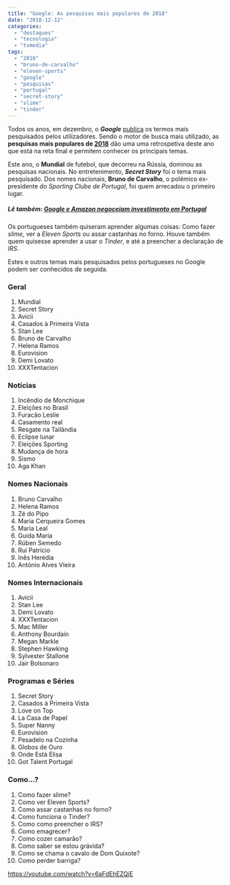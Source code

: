 ```yaml
---
title: "Google: As pesquisas mais populares de 2018"
date: "2018-12-12"
categories: 
  - "destaques"
  - "tecnologia"
  - "tvmedia"
tags: 
  - "2018"
  - "bruno-de-carvalho"
  - "eleven-sports"
  - "google"
  - "pesquisas"
  - "portugal"
  - "secret-story"
  - "slime"
  - "tinder"
---
```


Todos os anos, em dezembro, o **_Google_** [publica](https://www.blog.google/products/search/year-in-search-2018/) os termos mais pesquisados pelos utilizadores. Sendo o motor de busca mais utilizado, as **pesquisas mais populares de [2018](https://trends.google.com/trends/yis/2018/PT/)** dão uma uma retrospetiva deste ano que está na reta final e permitem conhecer os principais temas.

Este ano, o **Mundial** de futebol, que decorreu na Rússia, dominou as pesquisas nacionais. No entretenimento, **_Secret Story_** foi o tema mais pesquisado. Dos nomes nacionais, **Bruno de Carvalho**, o polémico ex-presidente do _Sporting Clube de Portugal_, foi quem arrecadou o primeiro lugar.

##### Lê também: [Google e Amazon negoceiam investimento em Portugal](https://espalhafactos.com/2018/01/26/google-amazon-negoceiam-investimento-portugal/)

Os portugueses também quiseram aprender algumas coisas: Como fazer _slime_, ver a _Eleven Sports_ ou assar castanhas no forno. Houve também quem quisesse aprender a usar o _Tinder_, e até a preencher a declaração de _IRS_.

Estes e outros temas mais pesquisados pelos portugueses no Google podem ser conhecidos de seguida.

### Geral

1. Mundial
2. Secret Story
3. Avicii
4. Casados à Primeira Vista
5. Stan Lee
6. Bruno de Carvalho
7. Helena Ramos
8. Eurovision
9. Demi Lovato
10. XXXTentacion

### Notícias

1. Incêndio de Monchique
2. Eleições no Brasil
3. Furacão Leslie
4. Casamento real
5. Resgate na Tailândia
6. Eclipse lunar
7. Eleições Sporting
8. Mudança de hora
9. Sismo
10. Aga Khan

### Nomes Nacionais

1. Bruno Carvalho
2. Helena Ramos
3. Zé do Pipo
4. Maria Cerqueira Gomes
5. Maria Leal
6. Guida Maria
7. Rúben Semedo
8. Rui Patrício
9. Inês Herédia
10. António Alves Vieira

### Nomes Internacionais

1. Avicii
2. Stan Lee
3. Demi Lovato
4. XXXTentacion
5. Mac Miller
6. Anthony Bourdain
7. Megan Markle
8. Stephen Hawking
9. Sylvester Stallone
10. Jair Bolsonaro

### Programas e Séries

1. Secret Story
2. Casados à Primeira Vista
3. Love on Top
4. La Casa de Papel
5. Super Nanny
6. Eurovision
7. Pesadelo na Cozinha
8. Globos de Ouro
9. Onde Está Elisa
10. Got Talent Portugal

### Como...?

1. Como fazer slime?
2. Como ver Eleven Sports?
3. Como assar castanhas no forno?
4. Como funciona o Tinder?
5. Como como preencher o IRS?
6. Como emagrecer?
7. Como cozer camarão?
8. Como saber se estou grávida?
9. Como se chama o cavalo de Dom Quixote?
10. Como perder barriga?

https://youtube.com/watch?v=6aFdEhEZQjE
